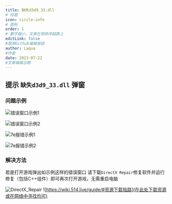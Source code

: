 ```yaml
---
title: 缺失d3d9_33.dll
# 标题
icon: circle-info
# 图标
order: 1
# 数字越小，文章左侧排序越靠上
editLink: false
#禁用Github编辑按钮
author: Laqua
#作者
date: 2023-07-22
#文章编辑日期
---
```


## **提示 ```缺失d3d9_33.dll``` 弹窗**

### **问题示例**

![错误窗口示例1](https://img.514.live/img/202307221757463.png)

![错误窗口示例2](https://img.514.live/img/202307221757745.png)

![7e报错示例1](https://img.514.live/img/202307221757019.png)

![7e报错示例2](https://img.514.live/img/202307221758469.png)

### **解决方法**

若是打开游戏弹出如示例这样的错误窗口
请下载```DirectX Repair```修复软件并运行修复（包括C++组件）即可再次打开游戏，无需重启电脑

![DirectX_Repair](https://img.514.live/img/202307221759414.png)
![https://wiki.514.live/guide/#资源下载指路](在此处下载资源或在网络中寻找均可)
